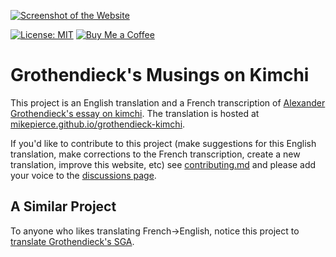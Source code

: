 [![Screenshot of the Website](https://raw.githubusercontent.com/mikepierce/grothendieck-kimchi/master/screenshot.png)](https://mikepierce.github.io/grothendieck-kimchi)

[![License: MIT](https://img.shields.io/badge/license-MIT-green.svg)](https://opensource.org/licenses/MIT)
[![Buy Me a Coffee](https://img.shields.io/badge/Buy%20Me%20a-Coffee-orange)](https://www.buymeacoffee.com/mpierce)


# Grothendieck's Musings on Kimchi

This project is an English translation and a French transcription of 
[Alexander Grothendieck's essay on kimchi](http://www.ihes.fr/~damour/IMAGE/kimchi_grothendieck.pdf).
The translation is hosted at [mikepierce.github.io/grothendieck-kimchi](https://mikepierce.github.io/grothendieck-kimchi/).

If you'd like to contribute to this project
(make suggestions for this English translation,
make corrections to the French transcription,
create a new translation, improve this website, etc) see 
[contributing.md](https://github.com/mikepierce/grothendieck-kimchi/blob/master/CONTRIBUTING.md)
and please add your voice to the 
[discussions page](https://github.com/mikepierce/grothendieck-kimchi/discussions).


## A Similar Project

To anyone who likes translating French→English, 
notice this project to [translate Grothendieck's SGA](https://github.com/jmoellermath/translate-SGAI).
